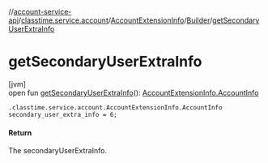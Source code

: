 //[account-service-api](../../../../index.md)/[classtime.service.account](../../index.md)/[AccountExtensionInfo](../index.md)/[Builder](index.md)/[getSecondaryUserExtraInfo](get-secondary-user-extra-info.md)

# getSecondaryUserExtraInfo

[jvm]\
open fun [getSecondaryUserExtraInfo](get-secondary-user-extra-info.md)(): [AccountExtensionInfo.AccountInfo](../-account-info/index.md)

`.classtime.service.account.AccountExtensionInfo.AccountInfo secondary_user_extra_info = 6;`

#### Return

The secondaryUserExtraInfo.
